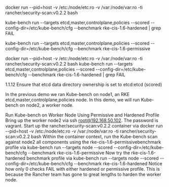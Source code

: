 docker run --pid=host -v /etc:/node/etc:ro -v /var:/node/var:ro -ti rancher/security-scan:v0.2.2 bash


kube-bench run --targets etcd,master,controlplane,policies --scored --config-dir=/etc/kube-bench/cfg --benchmark rke-cis-1.6-hardened | grep FAIL

kube-bench run --targets etcd,master,controlplane,policies --scored --config-dir=/etc/kube-bench/cfg --benchmark rke-cis-1.6-permissive

docker run --pid=host -v /etc:/node/etc:ro -v /var:/node/var:ro -ti rancher/security-scan:v0.2.2 bash
kube-bench run --targets etcd,master,controlplane,policies --scored --config-dir=/etc/kube-bench/cfg --benchmark rke-cis-1.6-hardened | grep FAIL


1.1.12 Ensure that etcd data directory ownership is set to etcd:etcd (scored)




In the previous demo we ran Kube-bench on node1, an RKE etcd,master,controlplane,policies node. In this demo, we will run Kube-bench on node2, a worker node.

Run Kube-bench on Worker Node Using Permissive and Hardened Profile
Bring up the worker node2 via ssh root@192.168.50.102. The password is vagrant.
Start up the rancher/security-scan:v0.2.2 container via docker run --pid=host -v /etc:/node/etc:ro -v /var:/node/var:ro -ti rancher/security-scan:v0.2.2 bash
Within the container context, run the Kube-bench scan against node2 all components using the rke-cis-1.6-permissivebenchmark profile via kube-bench run --targets node --scored --config-dir=/etc/kube-bench/cfg --benchmark rke-cis-1.6-permissive
Now try the rke-cis-1.6-hardened benchmark profile via kube-bench run --targets node --scored --config-dir=/etc/kube-bench/cfg --benchmark rke-cis-1.6-hardened
Notice how only 0 checks FAIL with either hardened or permissive profile. This is because the Rancher team has gone to great lengths to harden the worker node.
